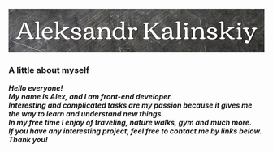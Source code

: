 [![Header](https://github.com/Kalinskiy/kalinskiy/blob/main/assets/header.png)]()

### A little about myself

***Hello everyone!<br/>  My name is Alex, and I am front-end developer.<br/> 
Interesting and complicated tasks are my passion because it gives me the way to learn and understand new things.<br/>
 In my free time I enjoy of traveling, nature walks, gym and much more. <br/>
 If you have any interesting project, feel free to contact me by links below.<br/>
Thank you!***
